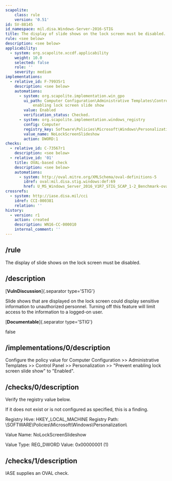 ```yaml
---
scapolite:
    class: rule
    version: '0.51'
id: SV-88145
id_namespace: mil.disa.Windows-Server-2016-STIG
title: The display of slide shows on the lock screen must be disabled.
rule: <see below>
description: <see below>
applicability:
  - system: org.scapolite.xccdf.applicability
    weight: 10.0
    selected: false
    role: ''
    severity: medium
implementations:
  - relative_id: F-79935r1
    description: <see below>
    automations:
      - system: org.scapolite.implementation.win_gpo
        ui_path: Computer Configuration\Administrative Templates\Control Panel\Personalization\Prevent
            enabling lock screen slide show
        value: Enabled
        verification_status: Checked.
      - system: org.scapolite.implementation.windows_registry
        config: Computer
        registry_key: Software\Policies\Microsoft\Windows\Personalization
        value_name: NoLockScreenSlideshow
        action: DWORD:1
checks:
  - relative_id: C-73567r1
    description: <see below>
  - relative_id: '01'
    title: OVAL-based check
    description: <see below>
    automations:
      - system: http://oval.mitre.org/XMLSchema/oval-definitions-5
        idref: oval:mil.disa.stig.windows:def:69
        href: U_MS_Windows_Server_2016_V1R7_STIG_SCAP_1-2_Benchmark-oval.xml
crossrefs:
  - system: http://iase.disa.mil/cci
    idref: CCI-000381
    relation: ''
history:
  - version: r1
    action: created
    description: WN16-CC-000010
    internal_comment: ''
---
```



## /rule

The display of slide shows on the lock screen must be disabled.

## /description

[**VulnDiscussion**]{.separator type='STIG'}

Slide shows that are displayed on the lock screen could display sensitive information to unauthorized personnel. Turning off this feature will limit access to the information to a logged-on user.

[**Documentable**]{.separator type='STIG'}

false

## /implementations/0/description

Configure the policy value for Computer Configuration >> Administrative Templates >> Control Panel >> Personalization >> "Prevent enabling lock screen slide show" to "Enabled".

## /checks/0/description

Verify the registry value below.

If it does not exist or is not configured as specified, this is a finding.

Registry Hive: HKEY_LOCAL_MACHINE
Registry Path: \SOFTWARE\Policies\Microsoft\Windows\Personalization\

Value Name: NoLockScreenSlideshow

Value Type: REG_DWORD
Value: 0x00000001 (1)

## /checks/1/description

IASE supplies an OVAL check.
